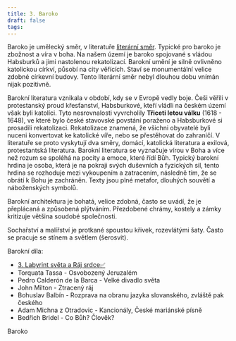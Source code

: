 ```yaml
---
title: 3. Baroko
draft: false
tags:
---
```

 Baroko je umělecký směr, v literatuře [literární směr](1.%20Literární%20směr.md). Typické pro baroko je zbožnost a víra v boha. Na našem území je baroko spojované s vládou Habsburků a jimi nastolenou rekatolizací. Barokní umění je silně ovlivněno katolickou církví, působí na city věřících. Staví se monumentální velice zdobné církevní budovy. Tento literární směr nebyl dlouhou dobu vnímán nijak pozitivně. 

Barokní literatura vznikala v období, kdy se v Evropě vedly boje. Češi věřili v protestanský proud křesťanství, Habsburkové, kteří vládli na českém území však byli katolíci. Tyto nesrovnalosti vyvrcholily **Třiceti letou válku** (1618 - 1648), ve které bylo české stavovské povstání poraženo a Habsburkové si prosadili rekatolizaci. Rekatolizace znamená, že všichni obyvatelé byli nuceni konvertovat ke katolické víře, nebo se přestěhovat do zahraničí. V literatuře se proto vyskytují dva směry, domácí, katolická literatura a exilová, protestantská literatura. Barokní literatura se vyznačuje vírou v Boha a více než rozum se spoléhá na pocity a emoce, které řídí Bůh. Typický barokní hrdina je osoba, která je na pokraji svých duševních a fyzických sil, tento hrdina se rozhoduje mezi vykoupením a zatracením, následně tím, že se obrátí k Bohu je zachráněn. Texty jsou plné metafor, dlouhých souvětí a náboženských symbolů.

Barokní architektura je bohatá, velice zdobná, často se uvádí, že je přeplácaná a způsobená plýtváním. Přezdobené chrámy, kostely a zámky kritizuje většina soudobé společnosti.

Sochařství a malířství je protkané spoustou křivek, rozevlátými šaty. Často se pracuje se stínem a světlem (šerosvit). 

Barokní díla: 
- [3. Labyrint světa a Ráj srdce✅](3.%20Labyrint%20světa%20a%20Ráj%20srdce✅.md)
- Torquata Tassa - Osvobozený Jeruzalém
- Pedro Calderón de la Barca - Velké divadlo světa
- John Milton - Ztracený ráj
- Bohuslav Balbín - Rozprava na obranu jazyka slovanského, zvláště pak českého
- Adam Michna z Otradovic - Kancionály, České mariánské písně
- Bedřich Bridel - Co Bůh? Člověk?



Baroko
